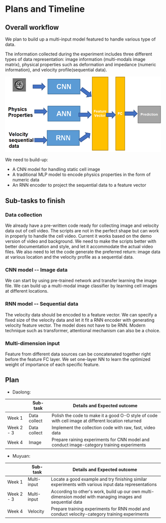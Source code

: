 # Plans and Timeline

## Overall workflow

We plan to build up a multi-input model featured to handle various type of data. 

The information collected during the experiment includes three different types of data representation: image information (multi-modals image matrix), physical properties such as deformation and impedance (numeric information), and velocity profile(sequential data). 

![multi-input-training](./Progress/multi-input-training.png)



We need to build-up:

- A CNN model for handling static cell image
- A traditional MLP model to encode physics properties in the form of numeric data
- An RNN encoder to project the sequential data to a feature vector

## Sub-tasks to finish

### Data collection

We already have a pre-written code ready for collecting image and velocity data out of cell video. The scripts are not in the perfect shape but can work in properly to handle the cell video. Current it works based on the demo version of video and background. We need to make the scripts better with better documentation and style, and let it accommodate the actual video files. We also need to let the code generate the preferred return: image data at various location and the velocity profile as a sequential data.

 ### CNN model -- Image data

We can start by using pre-trained network and transfer learning the image file. We can build up a multi-modal image classifier by learning cell images at different locations.

 ### RNN model -- Sequential data

The velocity data should be encoded to a feature vector. We can specify a fixed size of the velocity data and let it fit a RNN encoder with generating velocity feature vector. The model does not have to be RNN. Modern technique such as transformer, attentional mechanism can also be a choice.

### Multi-dimension input

Feature from different data sources can be concatenated together right before the feature FC layer. We set one-layer NN to learn the optimized weight of  importance of each specific feature.

## Plan

- Daolong:

|            | Sub-task     | Details and Expected outcome                                 |
| ---------- | ------------ | ------------------------------------------------------------ |
| Week 1     | Data collect | Polish the code to make it a good O-O style of code with cell image at different location returned |
| Week 2 - 3 | Data collect | Implement the collection code with raw, fast, video data     |
| Week 4     | Image        | Prepare raining experiments for CNN model and conduct image-category training experiments |



- Muyuan:

|            | Sub-task    | Details and Expected outcome                                 |
| ---------- | ----------- | ------------------------------------------------------------ |
| Week 1     | Multi-input | Locate a good example and try finishing similar experiments with various input data representations |
| Week 2 - 3 | Multi-input | According to other's work, build up our own multi-dimension model with managing images and sequential data |
| Week 4     | Velocity    | Prepare training experiments for RNN model and conduct velocity-category training experiments |





